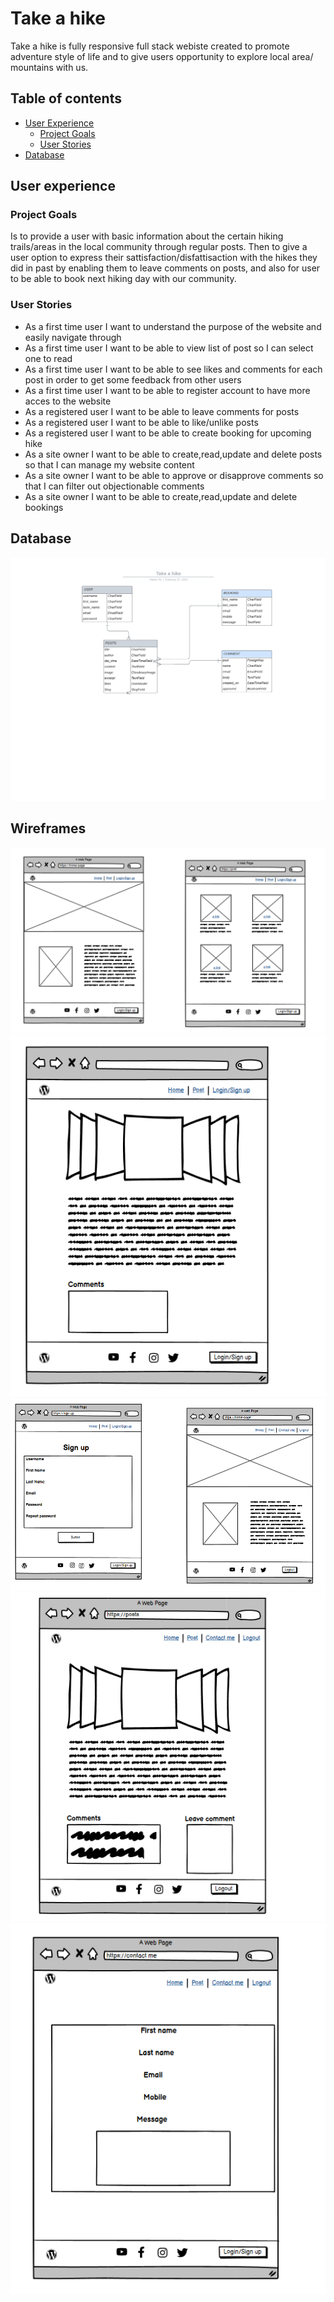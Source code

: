 # Take a hike

Take a hike is fully responsive full stack webiste created to promote adventure style of life and to give users opportunity to explore local area/ mountains with us.

## Table of contents
- [User Experience](#user-experience)
	- [Project Goals](#project-goals)
	- [User Stories](#user-stories)
- [Database](#database)
## User experience
### Project Goals
Is to provide a user with basic information about the certain hiking trails/areas in the local community through regular posts. Then to give a user option to express their sattisfaction/disfattisaction with the hikes they did in past by enabling them to leave comments on posts, and also for user to be able to book next hiking day with our community.
### User Stories
- As a first time user I want to understand the purpose of the website and easily navigate through
- As a first time user I want to be able to view list of post so I can select one to read
- As a first time user I want to be able to see likes and comments for each post in order to get some feedback from other users
- As a first time user I want to be able to register account to have more acces to the website
- As a registered user I want to be able to leave comments for posts
- As a registered user I want to be able to like/unlike posts
- As a registered user I want to be able to create booking for upcoming hike
- As a site owner I want to be able to create,read,update and delete posts so that I can manage my website content
- As a site owner I want to be able to approve or disapprove comments so that I can filter out objectionable comments
- As a site owner I want to be able to create,read,update and delete bookings
## Database
<img src="readme_img/Take a hike.png">

## Wireframes

<img src="readme_img/home & post page.png">
<img src="readme_img/open posts.png">
<img src="readme_img/sign-up_ home page.png">
<img src="readme_img/posts_signin.png">
<img src="readme_img/contact.png">